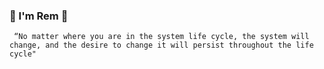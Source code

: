 ###  👋 I'm Rem 👋
     “No matter where you are in the system life cycle, the system will change, and the desire to change it will persist throughout the life cycle"

<!--
**nguyentuyetnhungpht/nguyentuyetnhungpht** is a ✨ _special_ ✨ repository because its `README.md` (this file) appears on your GitHub profile.

Here are some ideas to get you started:

- 🔭 I’m currently working on ...
- 🌱 I’m currently learning ...
- 👯 I’m looking to collaborate on ...
- 🤔 I’m looking for help with ...
- 💬 Ask me about ...
- 📫 How to reach me: ...
- 😄 Pronouns: ...
- ⚡ Fun fact: ...
-->
